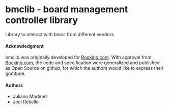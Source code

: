 # bmclib - board management controller library

Library to interact with bmcs from different vendors

#### Acknowledgment

bmclib was originally developed for [Booking.com](http://www.booking.com).
With approval from [Booking.com](http://www.booking.com), the code and
specification were generalized and published as Open Source on github, for
which the authors would like to express their gratitude.

#### Authors
- Juliano Martinez
- Joel Rebello 
